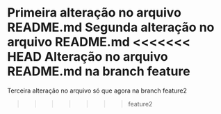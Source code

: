 Primeira alteração no arquivo README.md
Segunda alteração no arquivo README.md
<<<<<<< HEAD
Alteração no arquivo README.md na branch feature
=======
Terceira alteração no arquivo só que agora na branch feature2
>>>>>>> feature2
